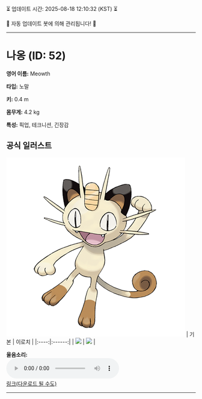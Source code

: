 
⏳ 업데이트 시간: 2025-08-18 12:10:32 (KST) ⏳

🤖 자동 업데이트 봇에 의해 관리됩니다! 🤖

---

# 나옹 (ID: 52)
**영어 이름:** Meowth

**타입:** 노말

**키:** 0.4 m

**몸무게:** 4.2 kg

**특성:** 픽업, 테크니션, 긴장감

## 공식 일러스트
![](https://raw.githubusercontent.com/PokeAPI/sprites/master/sprites/pokemon/other/official-artwork/52.png)
| 기본 | 이로치 |
|:----:|:------:|
| <img src="http://play.pokemonshowdown.com/sprites/ani/meowth.gif" width="200"> | <img src="http://play.pokemonshowdown.com/sprites/ani-shiny/meowth.gif" width="200"> |

**울음소리:**<br><audio controls src="https://raw.githubusercontent.com/PokeAPI/cries/main/cries/pokemon/latest/52.ogg"></audio><br> [링크(다운로드 될 수도)](https://raw.githubusercontent.com/PokeAPI/cries/main/cries/pokemon/latest/52.ogg)


---
